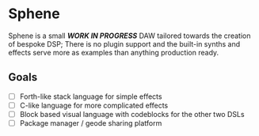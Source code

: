# Sphene
Sphene is a small ***WORK IN PROGRESS*** DAW tailored towards the creation of bespoke DSP; There is no plugin support and the built-in synths and effects serve more as examples than anything production ready.

## Goals
- [ ] Forth-like stack language for simple effects
- [ ] C-like language for more complicated effects
- [ ] Block based visual language with codeblocks for the other two DSLs
- [ ] Package manager / geode sharing platform

